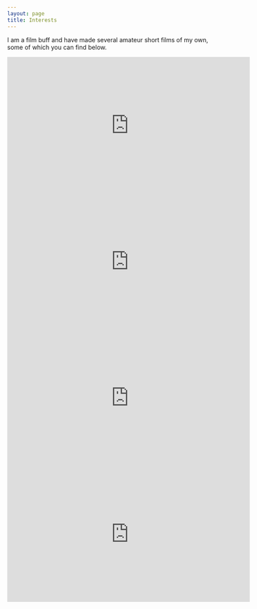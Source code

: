 ```yaml
---
layout: page
title: Interests
---
```


<!-- Here are some of my interests
Interested in things related to film
-Editing: Adobe Premiere Pro
-
Photography
Woodworking -->

I am a film buff and have made several amateur short films of my own, some of which you can find below.
<!-- <iframe width="420" height="315"
src="https://www.youtube.com/watch?v=0IENwmScTAA">
</iframe> -->
<iframe width="560" height="315" src="https://www.youtube.com/embed/0IENwmScTAA" title="YouTube video player" frameborder="0" allow="accelerometer; autoplay; clipboard-write; encrypted-media; gyroscope; picture-in-picture" allowfullscreen></iframe>

<iframe width="560" height="315" src="https://www.youtube.com/embed/HO6t-RNhe2s" title="YouTube video player" frameborder="0" allow="accelerometer; autoplay; clipboard-write; encrypted-media; gyroscope; picture-in-picture" allowfullscreen></iframe>

<iframe width="560" height="315" src="https://www.youtube.com/embed/fBCtG1DDT8g" title="YouTube video player" frameborder="0" allow="accelerometer; autoplay; clipboard-write; encrypted-media; gyroscope; picture-in-picture" allowfullscreen></iframe>

<iframe width="560" height="315" src="https://www.youtube.com/embed/b5_Mq3U_Ptw" title="YouTube video player" frameborder="0" allow="accelerometer; autoplay; clipboard-write; encrypted-media; gyroscope; picture-in-picture" allowfullscreen></iframe>